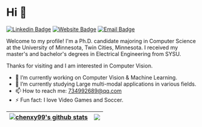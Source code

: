 # Hi 👋
[![Linkedin Badge](https://img.shields.io/badge/-XianyuChen-blue?style=flat&logo=Linkedin&logoColor=white&link=https://www.linkedin.com/in/xianyu-chen-a27354163/)](https://www.linkedin.com/in/xianyu-chen-a27354163/)
[![Website Badge](https://img.shields.io/badge/-XianyuChen-47CCCC?style=flat&logo=Google-Chrome&logoColor=white&link=https://chenxy99.github.io/)](https://chenxy99.github.io/)
[![Email Badge](https://img.shields.io/badge/-XianyuChen-c14438?style=flat&logo=Gmail&logoColor=white&link=mailto:734992689@qq.com)](mailto:734992689@qq.com) 

Welcome to my profile! I'm a Ph.D. candidate majoring in Computer Science at the University of Minnesota, Twin Cities, Minnesota. I received my master's and bachelor's degrees in Electrical Engineering from SYSU.

Thanks for visiting and I am interested in Computer Vision.

- 🔭 I’m currently working on Computer Vision & Machine Learning.
- 🌱 I’m currently studying Large multi-modal applications in various fields. 
- 📫 How to reach me: 734992689@qq.com
- ⚡ Fun fact: I love Video Games and Soccer.
<!--
**HUANGLIZI/HUANGLIZI** is a ✨ _special_ ✨ repository because its `README.md` (this file) appears on your GitHub profile.

Here are some ideas to get you started:

- 🔭 I’m currently working on ...
- 🌱 I’m currently learning ...
- 👯 I’m looking to collaborate on ...
- 🤔 I’m looking for help with ...
- 💬 Ask me about ...
- 📫 How to reach me: ...
- 😄 Pronouns: ...
- ⚡ Fun fact: ...
-->

| <a href="https://github.com/chenxy99/github-readme-stats"><img align="center" src="https://github-readme-stats.vercel.app/api?username=chenxy99&show_icons=true&include_all_commits=true&theme=buefy&hide_border=true&hide_rank=true" alt="chenxy99's github stats" /></a> | <a href="https://github.com/chenxy99/github-readme-stats"><img align="center" src="https://github-readme-stats.vercel.app/api/top-langs/?username=chenxy99&layout=compact&theme=buefy&hide_border=true" /></a> |
| ------------- | ------------- |
